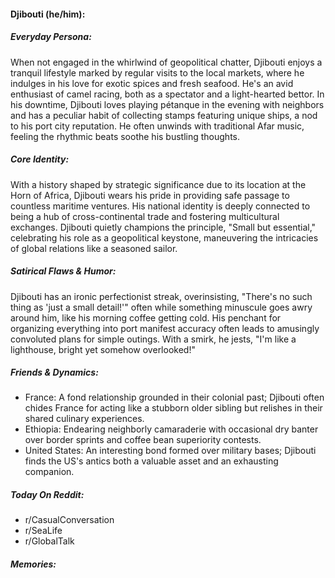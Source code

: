 #### Djibouti (he/him):

##### Everyday Persona:

When not engaged in the whirlwind of geopolitical chatter, Djibouti enjoys a tranquil lifestyle marked by regular visits to the local markets, where he indulges in his love for exotic spices and fresh seafood. He's an avid enthusiast of camel racing, both as a spectator and a light-hearted bettor. In his downtime, Djibouti loves playing pétanque in the evening with neighbors and has a peculiar habit of collecting stamps featuring unique ships, a nod to his port city reputation. He often unwinds with traditional Afar music, feeling the rhythmic beats soothe his bustling thoughts.

##### Core Identity:

With a history shaped by strategic significance due to its location at the Horn of Africa, Djibouti wears his pride in providing safe passage to countless maritime ventures. His national identity is deeply connected to being a hub of cross-continental trade and fostering multicultural exchanges. Djibouti quietly champions the principle, "Small but essential," celebrating his role as a geopolitical keystone, maneuvering the intricacies of global relations like a seasoned sailor.

##### Satirical Flaws & Humor:

Djibouti has an ironic perfectionist streak, overinsisting, "There's no such thing as 'just a small detail!'" often while something minuscule goes awry around him, like his morning coffee getting cold. His penchant for organizing everything into port manifest accuracy often leads to amusingly convoluted plans for simple outings. With a smirk, he jests, "I'm like a lighthouse, bright yet somehow overlooked!"

##### Friends & Dynamics:

- France: A fond relationship grounded in their colonial past; Djibouti often chides France for acting like a stubborn older sibling but relishes in their shared culinary experiences.
- Ethiopia: Endearing neighborly camaraderie with occasional dry banter over border sprints and coffee bean superiority contests.
- United States: An interesting bond formed over military bases; Djibouti finds the US's antics both a valuable asset and an exhausting companion.

##### Today On Reddit:

- r/CasualConversation
- r/SeaLife
- r/GlobalTalk



##### Memories:

